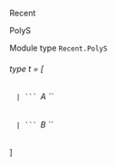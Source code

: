 Recent

PolyS

Module type `Recent.PolyS`

<a id="type-t"></a>

###### type t = [ 

<a id="type-t.A"></a>

######    `| ``` `A ``

<a id="type-t.B"></a>

######    `| ``` `B ``

 ]
